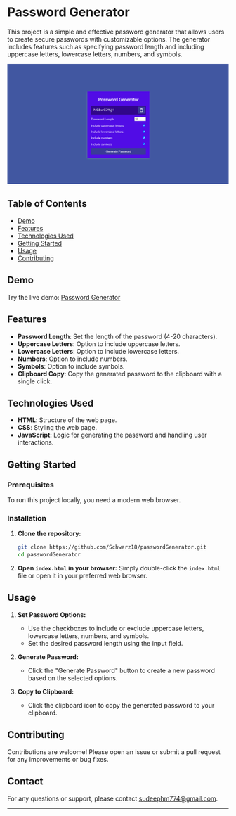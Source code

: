 # Password Generator

This project is a simple and effective password generator that allows users to create secure passwords with customizable options. The generator includes features such as specifying password length and including uppercase letters, lowercase letters, numbers, and symbols.

![Password Generator Demo](image.png)

## Table of Contents

- [Demo](#demo)
- [Features](#features)
- [Technologies Used](#technologies-used)
- [Getting Started](#getting-started)
- [Usage](#usage)
- [Contributing](#contributing)

## Demo

Try the live demo: [Password Generator](https://password-generator-web.s3.ap-south-1.amazonaws.com/index.html)

## Features

- **Password Length**: Set the length of the password (4-20 characters).
- **Uppercase Letters**: Option to include uppercase letters.
- **Lowercase Letters**: Option to include lowercase letters.
- **Numbers**: Option to include numbers.
- **Symbols**: Option to include symbols.
- **Clipboard Copy**: Copy the generated password to the clipboard with a single click.

## Technologies Used

- **HTML**: Structure of the web page.
- **CSS**: Styling the web page.
- **JavaScript**: Logic for generating the password and handling user interactions.

## Getting Started

### Prerequisites

To run this project locally, you need a modern web browser.

### Installation

1. **Clone the repository:**
   ```bash
   git clone https://github.com/Schwarz18/passwordGenerator.git
   cd passwordGenerator
   ```

2. **Open `index.html` in your browser:**
   Simply double-click the `index.html` file or open it in your preferred web browser.

## Usage

1. **Set Password Options:**
   - Use the checkboxes to include or exclude uppercase letters, lowercase letters, numbers, and symbols.
   - Set the desired password length using the input field.

2. **Generate Password:**
   - Click the "Generate Password" button to create a new password based on the selected options.

3. **Copy to Clipboard:**
   - Click the clipboard icon to copy the generated password to your clipboard.

## Contributing

Contributions are welcome! Please open an issue or submit a pull request for any improvements or bug fixes.

## Contact

For any questions or support, please contact [sudeephm774@gmail.com](mailto:sudeephm774@gmail.com).

---

